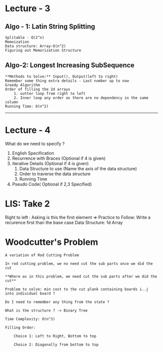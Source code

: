 Lecture - 3
===========

Algo - 1: Latin String Splitting
--------------------------------

	Splitable - O(2^n)
	Memoization
	Data structure: Array-O(n^2)
	Figuring out Memorization Structure


Algo-2: Longest Increasing SubSequence
--------------------------------------

	**Methods to Solve:** Input(), Output(left to right)
	Remember some thing extra details - Last number up to now
	Greedy Algorithm
	Order of filling the 2d arrays
		1. outter loop from right to left
		2. Inner loop any order as there are no dependency in the same column
	Running Time: O(n^2)

----

Lecture - 4
===========

What do we need to specify ?
1. English Specification
2. Recurrence with Braces (Optional if 4 is given)
3. Iterative Details (Optional if 4 is given)
	1. Data Structure to use (Name the axis of the data structure)
	2. Order to traverse the data structure 
	3. Running Time
4. Pseudo Code( Optional if 2,3 Specified)


LIS: Take 2
============

Right to left : Asking is this the first element 
=> Practice to Follow: Write a recurence first than the base case
Data Structure: 1d Array


Woodcutter's Problem
====================

	A variation of Rod Cutting Problem

	In rod cutting problem, we no need cut the sub parts once we did the cut

	**Where as in this problem, we need cut the sub parts after we did the cut**

	Problem to solve: min cost to the cut plank containing boards i..j into individual board ?

	Do I need to remember any thing from the state ?

	What is the structure ? -> Binary Tree

	Time Complexity: O(n^3)

	Filling Order:

		Choice 1: Left to Right, Bottom to top

		Choice 2: Diagonally from bottom to top
